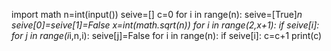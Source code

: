 import math
n=int(input())
seive=[]
c=0
for i in range(n):
    seive=[True]*n
seive[0]=seive[1]=False 
x=int(math.sqrt(n))
for i in range(2,x+1):
    if seive[i]:
        for j in range(i*i,n,i):
            seive[j]=False
for i in range(n):
    if seive[i]:
        c=c+1
print(c)
